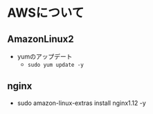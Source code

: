 # AWSについて

## AmazonLinux2
- yumのアップデート
  - `sudo yum update -y`
## nginx
- sudo amazon-linux-extras install nginx1.12 -y

